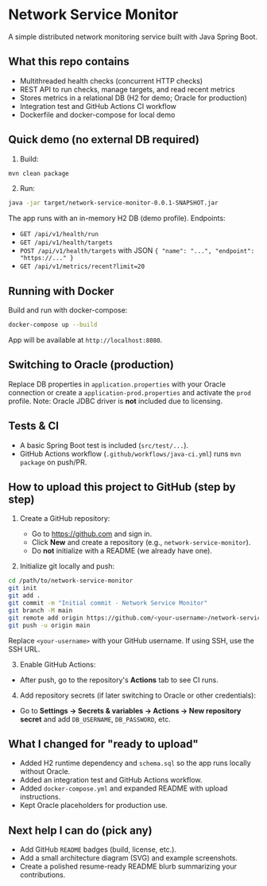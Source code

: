 # Network Service Monitor

A simple distributed network monitoring service built with Java Spring Boot.

## What this repo contains
- Multithreaded health checks (concurrent HTTP checks)
- REST API to run checks, manage targets, and read recent metrics
- Stores metrics in a relational DB (H2 for demo; Oracle for production)
- Integration test and GitHub Actions CI workflow
- Dockerfile and docker-compose for local demo

## Quick demo (no external DB required)
1. Build:
```bash
mvn clean package
```
2. Run:
```bash
java -jar target/network-service-monitor-0.0.1-SNAPSHOT.jar
```
The app runs with an in-memory H2 DB (demo profile). Endpoints:
- `GET /api/v1/health/run`
- `GET /api/v1/health/targets`
- `POST /api/v1/health/targets` with JSON `{ "name": "...", "endpoint": "https://..." }`
- `GET /api/v1/metrics/recent?limit=20`

## Running with Docker
Build and run with docker-compose:
```bash
docker-compose up --build
```
App will be available at `http://localhost:8080`.

## Switching to Oracle (production)
Replace DB properties in `application.properties` with your Oracle connection or create a `application-prod.properties` and activate the `prod` profile.
Note: Oracle JDBC driver is **not** included due to licensing.

## Tests & CI
- A basic Spring Boot test is included (`src/test/...`).
- GitHub Actions workflow (`.github/workflows/java-ci.yml`) runs `mvn package` on push/PR.

## How to upload this project to GitHub (step by step)

1. Create a GitHub repository:
   - Go to https://github.com and sign in.
   - Click **New** and create a repository (e.g., `network-service-monitor`).
   - Do **not** initialize with a README (we already have one).

2. Initialize git locally and push:
```bash
cd /path/to/network-service-monitor
git init
git add .
git commit -m "Initial commit - Network Service Monitor"
git branch -M main
git remote add origin https://github.com/<your-username>/network-service-monitor.git
git push -u origin main
```
Replace `<your-username>` with your GitHub username. If using SSH, use the SSH URL.

3. Enable GitHub Actions:
- After push, go to the repository's **Actions** tab to see CI runs.

4. Add repository secrets (if later switching to Oracle or other credentials):
- Go to **Settings → Secrets & variables → Actions → New repository secret** and add `DB_USERNAME`, `DB_PASSWORD`, etc.

## What I changed for "ready to upload"
- Added H2 runtime dependency and `schema.sql` so the app runs locally without Oracle.
- Added an integration test and GitHub Actions workflow.
- Added `docker-compose.yml` and expanded README with upload instructions.
- Kept Oracle placeholders for production use.

## Next help I can do (pick any)
- Add GitHub `README` badges (build, license, etc.).
- Add a small architecture diagram (SVG) and example screenshots.
- Create a polished resume-ready README blurb summarizing your contributions.

